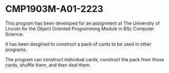 # CMP1903M-A01-2223

This program has been developed for an assignment at The University of Lincoln for the Object Oriented Programming Module in BSc Computer Science.

It has been desgined to construct a pack of cards to be used in other programs.

The program can construct individual cards, construct the pack from those cards, shuffle them, and then deal them.
